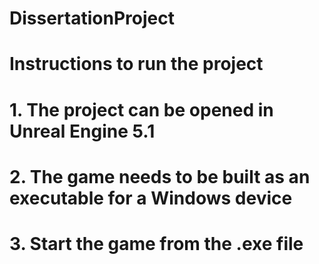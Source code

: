 # DissertationProject
# Instructions to run the project
# 1. The project can be opened in Unreal Engine 5.1
# 2. The game needs to be built as an executable for a Windows device
# 3. Start the game from the .exe file
